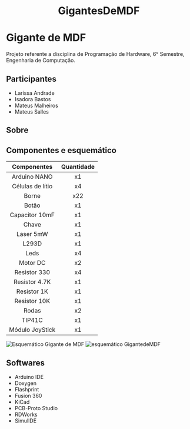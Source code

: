 <h1 align= "center">GigantesDeMDF</h1>

# Gigante de MDF

Projeto referente a disciplina de Programação de Hardware, 6° Semestre, Engenharia de Computação.

## Participantes

- Larissa Andrade
- Isadora Bastos
- Mateus Malheiros
- Mateus Salles

## Sobre


## Componentes e esquemático

|   Componentes   | Quantidade |
|:---------------:|:----------:|
| Arduino NANO    |     x1     |
| Células de lítio|     x4     |
| Borne           |     x22    |
| Botão           |     x1     |
| Capacitor 10mF  |     x1     |
| Chave           |     x1     |
| Laser 5mW       |     x1     |
| L293D           |     x1     |
| Leds            |     x4     |
| Motor DC        |     x2     |
| Resistor 330    |     x4     |
| Resistor 4.7K   |     x1     |
| Resistor 1K     |     x1     |
| Resistor 10K    |     x1     |
| Rodas           |     x2     |
| TIP41C          |     x1     |
| Módulo JoyStick |     x1     |

![Esquemático Gigante de MDF]()
![esquemático GigantedeMDF](https://github.com/Mateus-M-Soeiro/GigantesDeMDF/assets/102930854/2c235fe8-c88a-49da-8002-85a87a04828d)


## Softwares

- Arduino IDE
- Doxygen
- Flashprint
- Fusion 360
- KiCad
- PCB-Proto Studio 
- RDWorks
- SimulIDE
